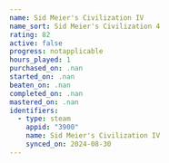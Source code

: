 ```yaml
---
name: Sid Meier's Civilization IV
name_sort: Sid Meier's Civilization 4
rating: 82
active: false
progress: notapplicable
hours_played: 1
purchased_on: .nan
started_on: .nan
beaten_on: .nan
completed_on: .nan
mastered_on: .nan
identifiers:
  - type: steam
    appid: "3900"
    name: Sid Meier's Civilization IV
    synced_on: 2024-08-30
---
```

